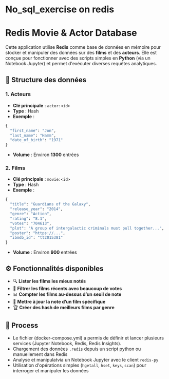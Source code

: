 # No_sql_exercise on redis
# Redis Movie & Actor Database

Cette application utilise **Redis** comme base de données en mémoire pour stocker et manipuler des données sur des **films** et des **acteurs**. Elle est conçue pour fonctionner avec des scripts simples en **Python** (via un Notebook Jupyter) et permet d'exécuter diverses requêtes analytiques.

## 📃 Structure des données

### 1. **Acteurs**

* **Clé principale** : `actor:<id>`
* **Type** : Hash
* **Exemple** :

```python
{
  "first_name": "Jon",
  "last_name": "Hamm",
  "date_of_birth": "1971"
}
```

* **Volume** : Environ **1300** entrées

### 2. **Films**

* **Clé principale** : `movie:<id>`
* **Type** : Hash
* **Exemple** :

```python
{
  "title": "Guardians of the Galaxy",
  "release_year": "2014",
  "genre": "Action",
  "rating": "8.1",
  "votes": "704613",
  "plot": "A group of intergalactic criminals must pull together...",
  "poster": "https://...",
  "ibmdb_id": "tt2015381"
}
```

* **Volume** : Environ **900** entrées

## ⚙️ Fonctionnalités disponibles

* 🔍 **Lister les films les mieux notés**
* 🎯 **Filtrer les films récents avec beaucoup de votes**
* 📊 **Compter les films au-dessus d’un seuil de note**
* 🔧 **Mettre à jour la note d’un film spécifique**
* 🏆 **Créer des hash de meilleurs films par genre**


## 🧪 Process 
* Le fichier (docker-compose.yml) a permis de définir et lancer plusieurs services (Jupyter Notebook, Redis, Redis Insights).
* Chargement des données `.redis` depuis un script python  ou manuellement dans Redis
* Analyse et manipulatvia un Notebook Jupyter avec le client `redis-py`
* Utilisation d'opérations simples (`hgetall`, `hset`, `keys`, `scan`) pour interroger et manipuler les données
